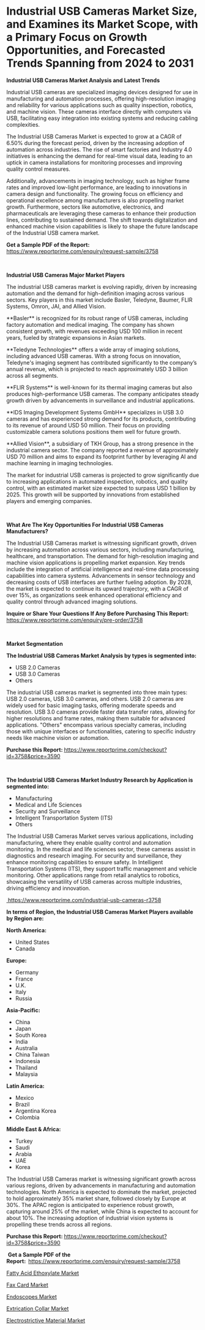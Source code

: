 <p><h1>Industrial USB Cameras Market Size, and Examines its Market Scope, with a Primary Focus on Growth Opportunities, and Forecasted Trends Spanning from 2024 to 2031</h1></p><p><strong>Industrial USB Cameras Market Analysis and Latest Trends</strong></p>
<p><p>Industrial USB cameras are specialized imaging devices designed for use in manufacturing and automation processes, offering high-resolution imaging and reliability for various applications such as quality inspection, robotics, and machine vision. These cameras interface directly with computers via USB, facilitating easy integration into existing systems and reducing cabling complexities.</p><p>The Industrial USB Cameras Market is expected to grow at a CAGR of 6.50% during the forecast period, driven by the increasing adoption of automation across industries. The rise of smart factories and Industry 4.0 initiatives is enhancing the demand for real-time visual data, leading to an uptick in camera installations for monitoring processes and improving quality control measures.</p><p>Additionally, advancements in imaging technology, such as higher frame rates and improved low-light performance, are leading to innovations in camera design and functionality. The growing focus on efficiency and operational excellence among manufacturers is also propelling market growth. Furthermore, sectors like automotive, electronics, and pharmaceuticals are leveraging these cameras to enhance their production lines, contributing to sustained demand. The shift towards digitalization and enhanced machine vision capabilities is likely to shape the future landscape of the Industrial USB camera market.</p></p>
<p><strong>Get a Sample PDF of the Report:&nbsp;</strong> <a href="https://www.reportprime.com/enquiry/request-sample/3758?utm_campaign=1948&utm_medium=2&utm_source=Github&utm_content=ia&utm_term=24122024&utm_id=industrial-usb-cameras">https://www.reportprime.com/enquiry/request-sample/3758</a></p>
<p>&nbsp;</p>
<p><strong>Industrial USB Cameras Major Market Players</strong></p>
<p><p>The industrial USB cameras market is evolving rapidly, driven by increasing automation and the demand for high-definition imaging across various sectors. Key players in this market include Basler, Teledyne, Baumer, FLIR Systems, Omron, JAI, and Allied Vision.</p><p>**Basler** is recognized for its robust range of USB cameras, including factory automation and medical imaging. The company has shown consistent growth, with revenues exceeding USD 100 million in recent years, fueled by strategic expansions in Asian markets.</p><p>**Teledyne Technologies** offers a wide array of imaging solutions, including advanced USB cameras. With a strong focus on innovation, Teledyne's imaging segment has contributed significantly to the company’s annual revenue, which is projected to reach approximately USD 3 billion across all segments.</p><p>**FLIR Systems** is well-known for its thermal imaging cameras but also produces high-performance USB cameras. The company anticipates steady growth driven by advancements in surveillance and industrial applications.</p><p>**IDS Imaging Development Systems GmbH** specializes in USB 3.0 cameras and has experienced strong demand for its products, contributing to its revenue of around USD 50 million. Their focus on providing customizable camera solutions positions them well for future growth.</p><p>**Allied Vision**, a subsidiary of TKH Group, has a strong presence in the industrial camera sector. The company reported a revenue of approximately USD 70 million and aims to expand its footprint further by leveraging AI and machine learning in imaging technologies.</p><p>The market for industrial USB cameras is projected to grow significantly due to increasing applications in automated inspection, robotics, and quality control, with an estimated market size expected to surpass USD 1 billion by 2025. This growth will be supported by innovations from established players and emerging companies.</p></p>
<p>&nbsp;</p>
<p><strong>What Are The Key Opportunities For Industrial USB Cameras Manufacturers?</strong></p>
<p><p>The Industrial USB Cameras market is witnessing significant growth, driven by increasing automation across various sectors, including manufacturing, healthcare, and transportation. The demand for high-resolution imaging and machine vision applications is propelling market expansion. Key trends include the integration of artificial intelligence and real-time data processing capabilities into camera systems. Advancements in sensor technology and decreasing costs of USB interfaces are further fueling adoption. By 2028, the market is expected to continue its upward trajectory, with a CAGR of over 15%, as organizations seek enhanced operational efficiency and quality control through advanced imaging solutions.</p></p>
<p><strong>Inquire or Share Your Questions If Any Before Purchasing This Report:</strong> <a href="https://www.reportprime.com/enquiry/pre-order/3758?utm_campaign=1948&utm_medium=2&utm_source=Github&utm_content=ia&utm_term=24122024&utm_id=industrial-usb-cameras">https://www.reportprime.com/enquiry/pre-order/3758</a></p>
<p>&nbsp;</p>
<p><strong>Market Segmentation</strong></p>
<p><strong>The Industrial USB Cameras Market Analysis by types is segmented into:</strong></p>
<p><ul><li>USB 2.0 Cameras</li><li>USB 3.0 Cameras</li><li>Others</li></ul></p>
<p><p>The industrial USB cameras market is segmented into three main types: USB 2.0 cameras, USB 3.0 cameras, and others. USB 2.0 cameras are widely used for basic imaging tasks, offering moderate speeds and resolution. USB 3.0 cameras provide faster data transfer rates, allowing for higher resolutions and frame rates, making them suitable for advanced applications. "Others" encompass various specialty cameras, including those with unique interfaces or functionalities, catering to specific industry needs like machine vision or automation.</p></p>
<p><strong>Purchase this Report:&nbsp;</strong><a href="https://www.reportprime.com/checkout?id=3758&price=3590&utm_campaign=1948&utm_medium=2&utm_source=Github&utm_content=ia&utm_term=24122024&utm_id=industrial-usb-cameras">https://www.reportprime.com/checkout?id=3758&price=3590</a></p>
<p>&nbsp;</p>
<p><strong>The Industrial USB Cameras Market Industry Research by Application is segmented into:</strong></p>
<p><ul><li>Manufacturing</li><li>Medical and Life Sciences</li><li>Security and Surveillance</li><li>Intelligent Transportation System (ITS)</li><li>Others</li></ul></p>
<p><p>The Industrial USB Cameras Market serves various applications, including manufacturing, where they enable quality control and automation monitoring. In the medical and life sciences sector, these cameras assist in diagnostics and research imaging. For security and surveillance, they enhance monitoring capabilities to ensure safety. In Intelligent Transportation Systems (ITS), they support traffic management and vehicle monitoring. Other applications range from retail analytics to robotics, showcasing the versatility of USB cameras across multiple industries, driving efficiency and innovation.</p></p>
<p><a href="https://www.reportprime.com/industrial-usb-cameras-r3758?utm_campaign=1948&utm_medium=2&utm_source=Github&utm_content=ia&utm_term=24122024&utm_id=industrial-usb-cameras">&nbsp;https://www.reportprime.com/industrial-usb-cameras-r3758</a></p>
<p><strong>In terms of Region, the Industrial USB Cameras Market Players available by Region are:</strong></p>
<p>
    <p> <strong> North America: </strong>
        <ul>
            <li>United States</li>
            <li>Canada</li>
        </ul>
        </p> 
    <p> <strong> Europe: </strong>
        <ul>
            <li>Germany</li>
            <li>France</li>
            <li>U.K.</li>
            <li>Italy</li>
            <li>Russia</li>
        </ul>
        </p> 
    <p> <strong> Asia-Pacific: </strong>
        <ul>
            <li>China</li>
            <li>Japan</li>
            <li>South Korea</li>
            <li>India</li>
            <li>Australia</li>
            <li>China Taiwan</li>
            <li>Indonesia</li>
            <li>Thailand</li>
            <li>Malaysia</li>
        </ul>
        </p> 
    <p> <strong> Latin America: </strong>
        <ul>
            <li>Mexico</li>
            <li>Brazil</li>
            <li>Argentina Korea</li>
            <li>Colombia</li>
        </ul>
        </p> 
    <p> <strong> Middle East & Africa: </strong>
        <ul>
            <li>Turkey</li>
            <li>Saudi</li>
            <li>Arabia</li>
            <li>UAE</li>
            <li>Korea</li>
        </ul>
    </p>
    </p>
<p><p>The Industrial USB Cameras market is witnessing significant growth across various regions, driven by advancements in manufacturing and automation technologies. North America is expected to dominate the market, projected to hold approximately 35% market share, followed closely by Europe at 30%. The APAC region is anticipated to experience robust growth, capturing around 25% of the market, while China is expected to account for about 10%. The increasing adoption of industrial vision systems is propelling these trends across all regions.</p></p>
<p><strong>Purchase this Report: </strong><a href="https://www.reportprime.com/checkout?id=3758&price=3590&utm_campaign=1948&utm_medium=2&utm_source=Github&utm_content=ia&utm_term=24122024&utm_id=industrial-usb-cameras">https://www.reportprime.com/checkout?id=3758&price=3590</a></p>
<p>&nbsp;<strong>Get a Sample PDF of the Report:&nbsp;&nbsp;</strong><a href="https://www.reportprime.com/enquiry/request-sample/3758?utm_campaign=1948&utm_medium=2&utm_source=Github&utm_content=ia&utm_term=24122024&utm_id=industrial-usb-cameras">https://www.reportprime.com/enquiry/request-sample/3758</a></p>
<p><strong></strong></p>
<p><p><a href="https://www.linkedin.com/pulse/f-my-mkt-intel-xkfif?utm_campaign=1948&utm_medium=2&utm_source=Github&utm_content=ia&utm_term=24122024&utm_id=industrial-usb-cameras">Fatty Acid Ethoxylate Market</a></p><p><a href="https://www.linkedin.com/pulse/fax-card-market-analysis-driving-business-advancement-growing-bisse?utm_campaign=1948&utm_medium=2&utm_source=Github&utm_content=ia&utm_term=24122024&utm_id=industrial-usb-cameras">Fax Card Market</a></p><p><a href="https://www.linkedin.com/pulse/endoscopes-market-analysis-industry-trends-cagr-6-growth-b2tkf?utm_campaign=1948&utm_medium=2&utm_source=Github&utm_content=ia&utm_term=24122024&utm_id=industrial-usb-cameras">Endoscopes Market</a></p><p><a href="https://www.linkedin.com/pulse/factors-driving-growth-extrication-collar-market-projected-5axzf?utm_campaign=1948&utm_medium=2&utm_source=Github&utm_content=ia&utm_term=24122024&utm_id=industrial-usb-cameras">Extrication Collar Market</a></p><p><a href="https://www.linkedin.com/pulse/projected-growth-electrostrictive-material-market-key-forces-pjkle?utm_campaign=1948&utm_medium=2&utm_source=Github&utm_content=ia&utm_term=24122024&utm_id=industrial-usb-cameras">Electrostrictive Material Market</a></p></p>